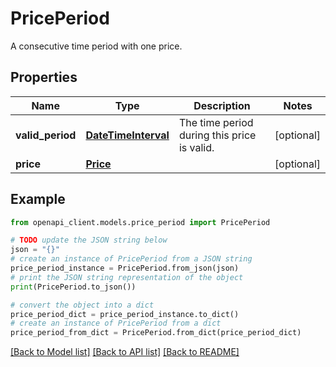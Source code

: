 # PricePeriod

A consecutive time period with one price.

## Properties

Name | Type | Description | Notes
------------ | ------------- | ------------- | -------------
**valid_period** | [**DateTimeInterval**](DateTimeInterval.md) | The time period during this price is valid. | [optional] 
**price** | [**Price**](Price.md) |  | [optional] 

## Example

```python
from openapi_client.models.price_period import PricePeriod

# TODO update the JSON string below
json = "{}"
# create an instance of PricePeriod from a JSON string
price_period_instance = PricePeriod.from_json(json)
# print the JSON string representation of the object
print(PricePeriod.to_json())

# convert the object into a dict
price_period_dict = price_period_instance.to_dict()
# create an instance of PricePeriod from a dict
price_period_from_dict = PricePeriod.from_dict(price_period_dict)
```
[[Back to Model list]](../README.md#documentation-for-models) [[Back to API list]](../README.md#documentation-for-api-endpoints) [[Back to README]](../README.md)


